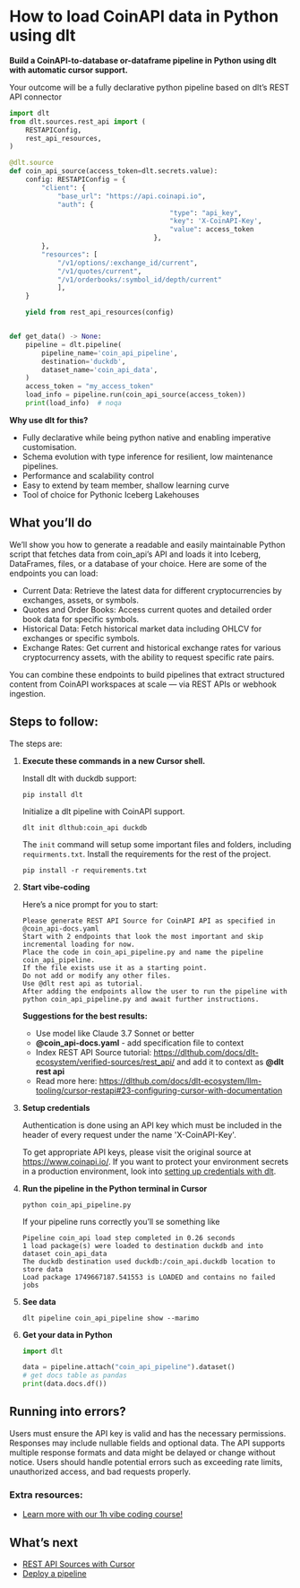 # How to load CoinAPI data in Python using dlt

**Build a CoinAPI-to-database or-dataframe pipeline in Python using dlt with automatic cursor support.**

Your outcome will be a fully declarative python pipeline based on dlt’s REST API connector

```python
import dlt
from dlt.sources.rest_api import (
    RESTAPIConfig,
    rest_api_resources,
)

@dlt.source
def coin_api_source(access_token=dlt.secrets.value):
    config: RESTAPIConfig = {
        "client": {
            "base_url": "https://api.coinapi.io",
            "auth": {
                                        "type": "api_key",
                                        "key": 'X-CoinAPI-Key',
                                        "value": access_token
                                    },
        },
        "resources": [
            "/v1/options/:exchange_id/current",
            "/v1/quotes/current",
            "/v1/orderbooks/:symbol_id/depth/current"
            ],
    }

    yield from rest_api_resources(config)


def get_data() -> None:
    pipeline = dlt.pipeline(
        pipeline_name='coin_api_pipeline',
        destination='duckdb',
        dataset_name='coin_api_data', 
    )
    access_token = "my_access_token"
    load_info = pipeline.run(coin_api_source(access_token))
    print(load_info)  # noqa
```

**Why use dlt for this?**

- Fully declarative while being python native and enabling imperative customisation.
- Schema evolution with type inference for resilient, low maintenance pipelines.
- Performance and scalability control
- Easy to extend by team member, shallow learning curve
- Tool of choice for Pythonic Iceberg  Lakehouses

## What you’ll do

We’ll show you how to generate a readable and easily maintainable Python script that fetches data from coin_api’s API and loads it into Iceberg, DataFrames, files, or a database of your choice. Here are some of the endpoints you can load:

- Current Data: Retrieve the latest data for different cryptocurrencies by exchanges, assets, or symbols.
- Quotes and Order Books: Access current quotes and detailed order book data for specific symbols.
- Historical Data: Fetch historical market data including OHLCV for exchanges or specific symbols.
- Exchange Rates: Get current and historical exchange rates for various cryptocurrency assets, with the ability to request specific rate pairs.

You can combine these endpoints to build pipelines that extract structured content from CoinAPI workspaces at scale — via REST APIs or webhook ingestion.

## Steps to follow:

The steps are:

1. **Execute these commands in a new Cursor shell.**
    
    Install dlt with duckdb support:
    ```shell
    pip install dlt
    ```

    Initialize a dlt pipeline with CoinAPI support.
    ```shell
    dlt init dlthub:coin_api duckdb
    ```

    The `init` command will setup some important files and folders, including `requirments.txt`. Install the requirements for the rest of the project.
    ```shell
    pip install -r requirements.txt
    ```
    
2. **Start vibe-coding**
    
    Here’s a nice prompt for you to start: 
    
    ```
    Please generate REST API Source for CoinAPI API as specified in @coin_api-docs.yaml 
    Start with 2 endpoints that look the most important and skip incremental loading for now. 
    Place the code in coin_api_pipeline.py and name the pipeline coin_api_pipeline. 
    If the file exists use it as a starting point. 
    Do not add or modify any other files. 
    Use @dlt rest api as tutorial. 
    After adding the endpoints allow the user to run the pipeline with python coin_api_pipeline.py and await further instructions.
    
    ```
    
    **Suggestions for the best results:**
    - Use model like Claude 3.7 Sonnet or better
    - **@coin_api-docs.yaml** - add specification file to context
    - Index REST API Source tutorial: https://dlthub.com/docs/dlt-ecosystem/verified-sources/rest_api/ and add it to context as **@dlt rest api**
    - Read more here: https://dlthub.com/docs/dlt-ecosystem/llm-tooling/cursor-restapi#23-configuring-cursor-with-documentation
    
3. **Setup credentials** 
    
    Authentication is done using an API key which must be included in the header of every request under the name 'X-CoinAPI-Key'.
    
    To get appropriate API keys, please visit the original source at https://www.coinapi.io/.
    If you want to protect your environment secrets in a production environment, look into [setting up credentials with dlt](https://dlthub.com/docs/walkthroughs/add_credentials).
    
4. **Run the pipeline in the Python terminal in Cursor**
    
    ```shell
    python coin_api_pipeline.py
    ```
    
    If your pipeline runs correctly you’ll se something like
    
    ```shell
    Pipeline coin_api load step completed in 0.26 seconds
    1 load package(s) were loaded to destination duckdb and into dataset coin_api_data
    The duckdb destination used duckdb:/coin_api.duckdb location to store data
    Load package 1749667187.541553 is LOADED and contains no failed jobs
    ```
    
5. **See data**
    
    ```shell
    dlt pipeline coin_api_pipeline show --marimo
    ```
    
6. **Get your data in Python**
    
    ```python
    import dlt
    
    data = pipeline.attach("coin_api_pipeline").dataset()
    # get docs table as pandas
    print(data.docs.df())
    ```

## Running into errors?

Users must ensure the API key is valid and has the necessary permissions. Responses may include nullable fields and optional data. The API supports multiple response formats and data might be delayed or change without notice. Users should handle potential errors such as exceeding rate limits, unauthorized access, and bad requests properly.

### Extra resources:

- [Learn more with our 1h vibe coding course!](https://www.youtube.com/watch?v=GGid70rnJuM)

## What’s next

- [REST API Sources with Cursor](https://dlthub.com/docs/dlt-ecosystem/llm-tooling/cursor-restapi)
- [Deploy a pipeline](https://dlthub.com/docs/walkthroughs/deploy-a-pipeline)